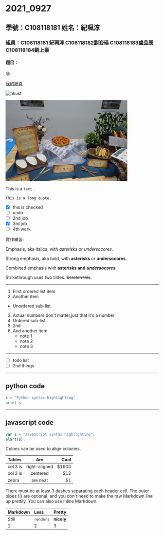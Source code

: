 # 2021_0927

## 學號：C108118181 姓名：紀珮淳

### 組員：C108118181 紀珮淳 C108118182劉姿瑛 C108118183盧品辰 C108118184劉上豪

#### 題目：

:smile:


[我的網頁](https://user-images.githubusercontent.com/91454223/134865117-dbd66dad-30e4-4d55-871f-3e2b66606a5c.png)

![nkust](https://user-images.githubusercontent.com/91454223/134865117-dbd66dad-30e4-4d55-871f-3e2b66606a5c.png)

![fig3](fig3.jpeg.jpg "fig3")

This is a `text` .

```
This is a long quote.
```

- [x] this is checked
- [ ] undo
- [ ] 2nd job
- [x] 3rd job
- [ ] 4th work

實作練習:

Emphasis, aka italics, with *asterisks* or *undersocores*.

Strong emphasis, aka bold, with **asterisks** or **undersocores**.

Combined emphasis with **asterisks and** ***undersocores***.

Strikethrough uses two tildes. ~~Scratch this~~.

- - -
1. First ordered list item
2. Another item
  * Unordered sub-list.
3. Actual numbers don't matter,just that it's a number
  1. Ordered sub-list
  2. 2nd
4. And another item.
   * note 1 
   * note 2
   * note 3

- - -
- [ ] todo list
- [ ] 2nd things
- - -

## python code
```py
s = "Python syntax highlighting"
print s
```
- - -
## javascript code
```js
var s = "JavaScript syntax highllghting";
alart(s);
```
Colons can be used to align columns.

|Tables   |Are          |Cool |
|:--------|:-----------:|----:|
|col 3 is |right-aligned|$1600|
|col 2 is |centered     |$12  |}
|zebra    |are neat     |$1   |

There must be at least 3 dashes separating each header cell.
The outer pipes (|) are optional, and you don't need to make the 
raw Markdown line up prettily. You can also use inline Markdown.

|Markdown|Less     |Pretty    |
|:-----  |:--------|:---------|
|_Still_ |`renders`|**nicely**|
|1       |2        |3         |}
